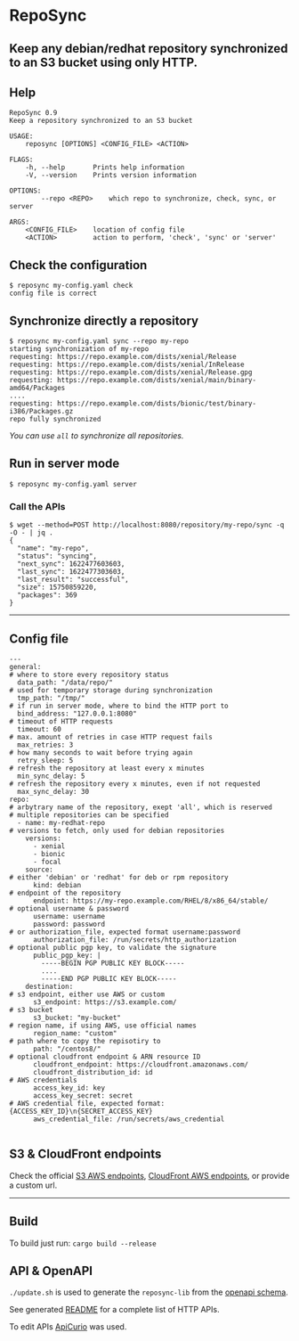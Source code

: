 # RepoSync

Keep any debian/redhat repository synchronized to an S3 bucket using only HTTP.
---

## Help
```
RepoSync 0.9
Keep a repository synchronized to an S3 bucket

USAGE:
    reposync [OPTIONS] <CONFIG_FILE> <ACTION>

FLAGS:
    -h, --help       Prints help information
    -V, --version    Prints version information

OPTIONS:
        --repo <REPO>    which repo to synchronize, check, sync, or server

ARGS:
    <CONFIG_FILE>    location of config file
    <ACTION>         action to perform, 'check', 'sync' or 'server'
```

## Check the configuration
```
$ reposync my-config.yaml check
config file is correct
```

## Synchronize directly a repository
```
$ reposync my-config.yaml sync --repo my-repo
starting synchronization of my-repo
requesting: https://repo.example.com/dists/xenial/Release
requesting: https://repo.example.com/dists/xenial/InRelease
requesting: https://repo.example.com/dists/xenial/Release.gpg
requesting: https://repo.example.com/dists/xenial/main/binary-amd64/Packages
....
requesting: https://repo.example.com/dists/bionic/test/binary-i386/Packages.gz
repo fully synchronized
```
_You can use `all` to synchronize all repositories._

## Run in server mode
```
$ reposync my-config.yaml server
```

### Call the APIs
```
$ wget --method=POST http://localhost:8080/repository/my-repo/sync -q -O - | jq .
{
  "name": "my-repo",
  "status": "syncing",
  "next_sync": 1622477603603,
  "last_sync": 1622477303603,
  "last_result": "successful",
  "size": 15750859220,
  "packages": 369
}
```

---

## Config file
```
---
general:
# where to store every repository status
  data_path: "/data/repo/"
# used for temporary storage during synchronization
  tmp_path: "/tmp/"
# if run in server mode, where to bind the HTTP port to
  bind_address: "127.0.0.1:8080"
# timeout of HTTP requests
  timeout: 60
# max. amount of retries in case HTTP request fails
  max_retries: 3
# how many seconds to wait before trying again
  retry_sleep: 5
# refresh the repository at least every x minutes
  min_sync_delay: 5
# refresh the repository every x minutes, even if not requested
  max_sync_delay: 30
repo:
# arbytrary name of the repository, exept 'all', which is reserved
# multiple repositories can be specified
  - name: my-redhat-repo
# versions to fetch, only used for debian repositories
    versions:
      - xenial
      - bionic
      - focal
    source:
# either 'debian' or 'redhat' for deb or rpm repository
      kind: debian
# endpoint of the repository
      endpoint: https://my-repo.example.com/RHEL/8/x86_64/stable/
# optional username & password
      username: username
      password: password
# or authorization_file, expected format username:password
      authorization_file: /run/secrets/http_authorization
# optional public pgp key, to validate the signature
      public_pgp_key: |
        -----BEGIN PGP PUBLIC KEY BLOCK-----
        ....
        -----END PGP PUBLIC KEY BLOCK-----
    destination:
# s3 endpoint, either use AWS or custom
      s3_endpoint: https://s3.example.com/
# s3 bucket
      s3_bucket: "my-bucket"
# region name, if using AWS, use official names
      region_name: "custom"
# path where to copy the repisotiry to
      path: "/centos8/"
# optional cloudfront endpoint & ARN resource ID
      cloudfront_endpoint: https://cloudfront.amazonaws.com/
      cloudfront_distribution_id: id
# AWS credentials
      access_key_id: key
      access_key_secret: secret
# AWS credential file, expected format: {ACCESS_KEY_ID}\n{SECRET_ACCESS_KEY}
      aws_credential_file: /run/secrets/aws_credential


```

## S3 & CloudFront endpoints

Check the official [S3 AWS endpoints](https://docs.aws.amazon.com/general/latest/gr/s3.html), [CloudFront AWS endpoints](https://docs.aws.amazon.com/general/latest/gr/cf_region.html), or provide a custom url.

---
## Build 
To build just run:
 ```cargo build --release```
 
## API & OpenAPI
`./update.sh` is used to generate the `reposync-lib` from the [openapi schema](generated/api/openapi.yaml).
 
See generated [README](generated/README.md) for a complete list of HTTP APIs.

To edit APIs [ApiCurio](https://studio.apicur.io/) was used.